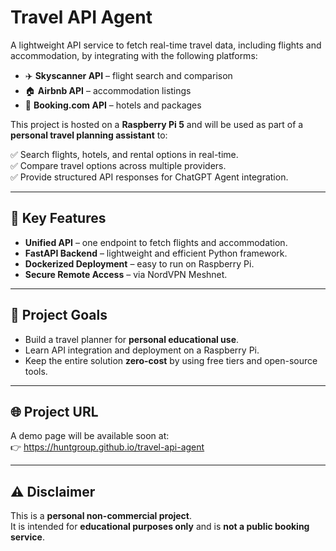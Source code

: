 # Travel API Agent

A lightweight API service to fetch real-time travel data, including flights and accommodation, by integrating with the following platforms:

- ✈️ **Skyscanner API** – flight search and comparison  
- 🏠 **Airbnb API** – accommodation listings  
- 🏨 **Booking.com API** – hotels and packages  

This project is hosted on a **Raspberry Pi 5** and will be used as part of a **personal travel planning assistant** to:

✅ Search flights, hotels, and rental options in real-time.  
✅ Compare travel options across multiple providers.  
✅ Provide structured API responses for ChatGPT Agent integration.  

---

## 🔹 Key Features
- **Unified API** – one endpoint to fetch flights and accommodation.  
- **FastAPI Backend** – lightweight and efficient Python framework.  
- **Dockerized Deployment** – easy to run on Raspberry Pi.  
- **Secure Remote Access** – via NordVPN Meshnet.  

---

## 🚀 Project Goals
- Build a travel planner for **personal educational use**.  
- Learn API integration and deployment on a Raspberry Pi.  
- Keep the entire solution **zero-cost** by using free tiers and open-source tools.

---

## 🌐 Project URL
A demo page will be available soon at:  
👉 https://huntgroup.github.io/travel-api-agent

---

## ⚠️ Disclaimer
This is a **personal non-commercial project**.  
It is intended for **educational purposes only** and is **not a public booking service**.
